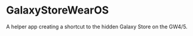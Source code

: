GalaxyStoreWearOS
============

A helper app creating a shortcut to the hidden Galaxy Store on the GW4/5.
